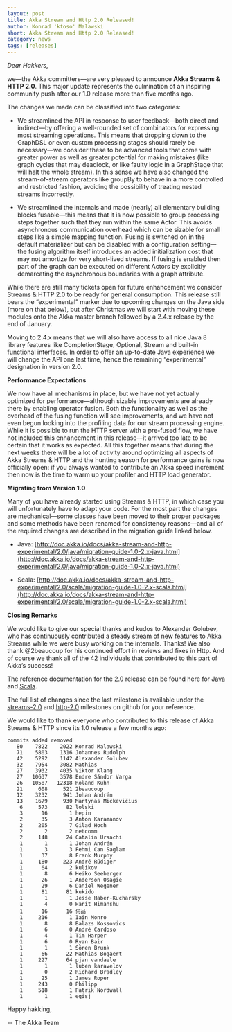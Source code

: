```yaml
---
layout: post
title: Akka Stream and Http 2.0 Released!
author: Konrad 'ktoso' Malawski
short: Akka Stream and Http 2.0 Released!
category: news
tags: [releases]
---
```


*Dear Hakkers,*

we—the Akka committers—are very pleased to announce **Akka Streams & HTTP 2.0**. This major update represents the culmination of an inspiring community push after our 1.0 release more than five months ago.

The changes we made can be classified into two categories:

*   We streamlined the API in response to user feedback—both direct and indirect—by offering a well-rounded set of combinators for expressing most streaming operations. This means that dropping down to the GraphDSL or even custom processing stages should rarely be necessary—we consider these to be advanced tools that come with greater power as well as greater potential for making mistakes (like graph cycles that may deadlock, or like faulty logic in a GraphStage that will halt the whole stream). In this sense we have also changed the stream-of-stream operators like groupBy to behave in a more controlled and restricted fashion, avoiding the possibility of treating nested streams incorrectly.

*   We streamlined the internals and made (nearly) all elementary building blocks fusable—this means that it is now possible to group processing steps together such that they run within the same Actor. This avoids asynchronous communication overhead which can be sizable for small steps like a simple mapping function. Fusing is switched on in the default materializer but can be disabled with a configuration setting—the fusing algorithm itself introduces an added initialization cost that may not amortize for very short-lived streams. If fusing is enabled then part of the graph can be executed on different Actors by explicitly demarcating the asynchronous boundaries with a graph attribute.

While there are still many tickets open for future enhancement we consider Streams & HTTP 2.0 to be ready for general consumption. This release still bears the “experimental” marker due to upcoming changes on the Java side (more on that below), but after Christmas we will start with moving these modules onto the Akka master branch followed by a 2.4.x release by the end of January.

Moving to 2.4.x means that we will also have access to all nice Java 8 library features like CompletionStage, Optional, Stream and built-in functional interfaces. In order to offer an up-to-date Java experience we will change the API one last time, hence the remaining “experimental” designation in version 2.0.

**Performance Expectations**

We now have all mechanisms in place, but we have not yet actually optimized for performance—although sizable improvements are already there by enabling operator fusion. Both the functionality as well as the overhead of the fusing function will see improvements, and we have not even begun looking into the profiling data for our stream processing engine. While it is possible to run the HTTP server with a pre-fused flow, we have not included this enhancement in this release—it arrived too late to be certain that it works as expected. All this together means that during the next weeks there will be a lot of activity around optimizing all aspects of Akka Streams & HTTP and the hunting season for performance gains is now officially open: if you always wanted to contribute an Akka speed increment then now is the time to warm up your profiler and HTTP load generator.

**Migrating from Version 1.0**

Many of you have already started using Streams & HTTP, in which case you will unfortunately have to adapt your code. For the most part the changes are mechanical—some classes have been moved to their proper packages and some methods have been renamed for consistency reasons—and all of the required changes are described in the migration guide linked below.


*   Java: [http://doc.akka.io/docs/akka-stream-and-http-experimental/2.0/java/migration-guide-1.0-2.x-java.html](http://doc.akka.io/docs/akka-stream-and-http-experimental/2.0/java/migration-guide-1.0-2.x-java.html)

*   Scala: [http://doc.akka.io/docs/akka-stream-and-http-experimental/2.0/scala/migration-guide-1.0-2.x-scala.html](http://doc.akka.io/docs/akka-stream-and-http-experimental/2.0/scala/migration-guide-1.0-2.x-scala.html)

**Closing Remarks**

We would like to give our special thanks and kudos to Alexander Golubev, who has continuously contributed a steady stream of new features to Akka Streams while we were busy working on the internals. Thanks! We also thank @2beaucoup for his continued effort in reviews and fixes in Http. And of course we thank all of the 42 individuals that contributed to this part of Akka’s success!

The reference documentation for the 2.0 release can be found here for [Java](http://doc.akka.io/docs/akka-stream-and-http-experimental/2.0/java.html) and [Scala](http://doc.akka.io/docs/akka-stream-and-http-experimental/2.0/scala.html).

The full list of changes since the last milestone is available under the [streams-2.0](https://github.com/akka/akka/issues?q=is%3Aissue+milestone%3Astreams-2.0+is%3Aclosed) and [http-2.0](https://github.com/akka/akka/issues?q=is%3Aissue+milestone%3Ahttp-2.0+is%3Aclosed) milestones on github for your reference.

We would like to thank everyone who contributed to this release of Akka Streams & HTTP since its 1.0 release a few months ago:

    commits added removed
       80    7822    2022 Konrad Malawski
       71    5803    1316 Johannes Rudolph
       42    5292    1142 Alexander Golubev
       32    7954    3082 Mathias
       27    3932    4035 Viktor Klang
       27   10637    3578 Endre Sándor Varga
       26   10587   12318 Roland Kuhn
       21     608     521 2beaucoup
       12    3232     941 Johan Andrén
       13    1679     930 Martynas Mickevičius
        6     573      82 lolski
        3      16       1 hepin
        2      35       3 Anton Karamanov
        2     205       7 Gilad Hoch
        2       2       2 netcomm
        2     148      24 Catalin Ursachi
        1       1       1 Johan Andrén
        1       3       3 Fehmi Can Saglam
        1      37       8 Frank Murphy
        1     180     223 André Rüdiger
        1      64       2 kulikov
        1       8       6 Heiko Seeberger
        1      26       1 Anderson Osagie
        1      29       6 Daniel Wegener
        1      81      81 kukido
        1       1       1 Jesse Haber-Kucharsky
        1       4       0 Harit Himanshu
        1      16      16 何品
        1     216       1 Iain Monro
        1       8       8 Balazs Kossovics
        1       6       0 André Cardoso
        1       4       1 Tim Harper
        1       6       0 Ryan Bair
        1       1       1 Sören Brunk
        1      66      22 Mathias Bogaert
        1     227      64 pjan vandaele
        1       1       1 luben karavelov
        1       0       2 Richard Bradley
        1      25       1 James Roper
        1     243       0 Philipp
        1     518       1 Patrik Nordwall
        1       1       1 egisj

Happy hakking,

-- The Akka Team
